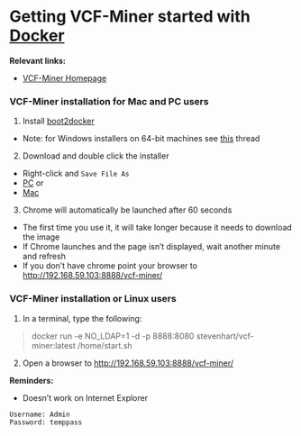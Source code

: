 # Getting VCF-Miner started with [Docker](https://www.docker.com/)

**Relevant links:**
 * [VCF-Miner Homepage](http://bioinformaticstools.mayo.edu/research/vcf-miner/) 
 

### VCF-Miner installation for Mac and PC users

1.	Install [boot2docker](http://boot2docker.io/)
 *	Note: for Windows installers on 64-bit machines see [this](http://stackoverflow.com/questions/20647610/verr-vmx-msr-vmxon-disabled-when-starting-an-image-from-oracle-virtual-box) thread

2.	Download and double click the installer 
 * Right-click and `Save File As`
 * [PC](https://raw.githubusercontent.com/Steven-N-Hart/vcf-miner/master/VCFMiner.bat) or
 * [Mac](https://raw.githubusercontent.com/Steven-N-Hart/vcf-miner/master/VCFMiner.command)

3.	Chrome will automatically be launched after 60 seconds  
 *	The first time you use it, it will take longer because it needs to download the image
 *	If Chrome launches and the page isn’t displayed, wait another minute and refresh
 *	If you don’t have chrome point your browser to http://192.168.59.103:8888/vcf-miner/

### VCF-Miner installation or Linux users
1.	In a terminal, type the following:
> docker run -e NO_LDAP=1 -d -p 8888:8080 stevenhart/vcf-miner:latest /home/start.sh

2.	Open a browser to http://192.168.59.103:8888/vcf-miner/

**Reminders:** 
 * Doesn’t work on Internet Explorer

```
Username: Admin
Password: temppass
```
